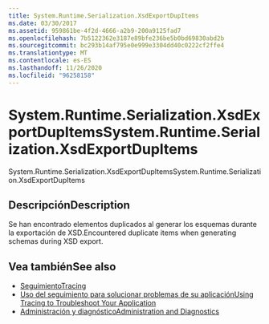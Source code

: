 ```yaml
---
title: System.Runtime.Serialization.XsdExportDupItems
ms.date: 03/30/2017
ms.assetid: 959861be-4f2d-4666-a2b9-200a9125fad7
ms.openlocfilehash: 7b5122362e3187e89bfe236be5b0bd69830abd2b
ms.sourcegitcommit: bc293b14af795e0e999e3304dd40c0222cf2ffe4
ms.translationtype: MT
ms.contentlocale: es-ES
ms.lasthandoff: 11/26/2020
ms.locfileid: "96258158"
---
```

# <a name="systemruntimeserializationxsdexportdupitems"></a><span data-ttu-id="8fc22-102">System.Runtime.Serialization.XsdExportDupItems</span><span class="sxs-lookup"><span data-stu-id="8fc22-102">System.Runtime.Serialization.XsdExportDupItems</span></span>

<span data-ttu-id="8fc22-103">System.Runtime.Serialization.XsdExportDupItems</span><span class="sxs-lookup"><span data-stu-id="8fc22-103">System.Runtime.Serialization.XsdExportDupItems</span></span>  
  
## <a name="description"></a><span data-ttu-id="8fc22-104">Descripción</span><span class="sxs-lookup"><span data-stu-id="8fc22-104">Description</span></span>  

 <span data-ttu-id="8fc22-105">Se han encontrado elementos duplicados al generar los esquemas durante la exportación de XSD.</span><span class="sxs-lookup"><span data-stu-id="8fc22-105">Encountered duplicate items when generating schemas during XSD export.</span></span>  
  
## <a name="see-also"></a><span data-ttu-id="8fc22-106">Vea también</span><span class="sxs-lookup"><span data-stu-id="8fc22-106">See also</span></span>

- [<span data-ttu-id="8fc22-107">Seguimiento</span><span class="sxs-lookup"><span data-stu-id="8fc22-107">Tracing</span></span>](index.md)
- [<span data-ttu-id="8fc22-108">Uso del seguimiento para solucionar problemas de su aplicación</span><span class="sxs-lookup"><span data-stu-id="8fc22-108">Using Tracing to Troubleshoot Your Application</span></span>](using-tracing-to-troubleshoot-your-application.md)
- [<span data-ttu-id="8fc22-109">Administración y diagnóstico</span><span class="sxs-lookup"><span data-stu-id="8fc22-109">Administration and Diagnostics</span></span>](../index.md)
